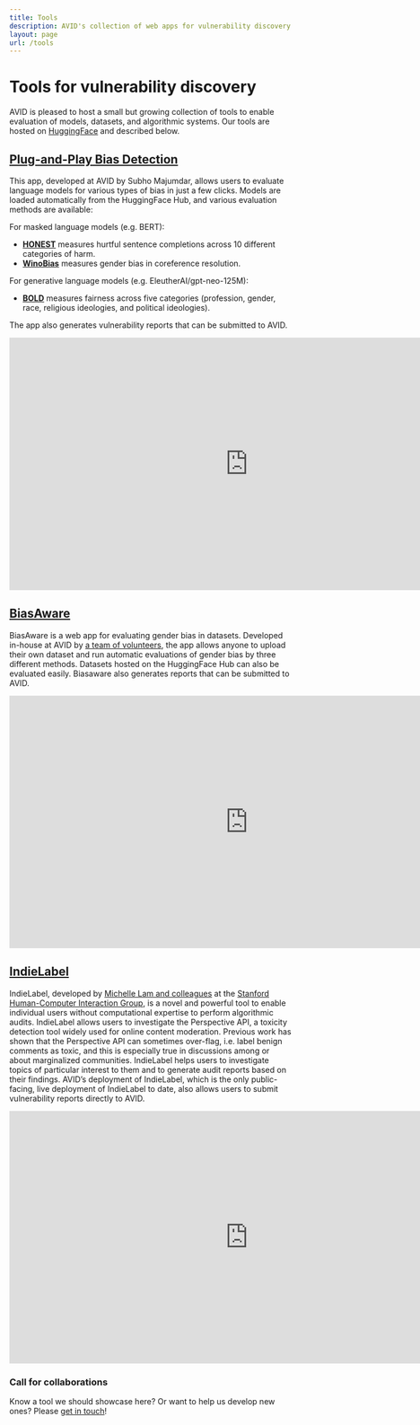 ```yaml
---
title: Tools
description: AVID's collection of web apps for vulnerability discovery.
layout: page
url: /tools
---
```


# Tools for vulnerability discovery 
AVID is pleased to host a small but growing collection of tools to enable evaluation of models, datasets, and algorithmic systems. Our tools are hosted on [HuggingFace](https://huggingface.co/avid-ml) and described below. 


## [Plug-and-Play Bias Detection](https://huggingface.co/spaces/avid-ml/bias-detection)

This app, developed at AVID by Subho Majumdar, allows users to evaluate language models for various types of bias in just a few clicks. Models are loaded automatically from the HuggingFace Hub, and various evaluation methods are available: 

For masked language models (e.g. BERT): 

* [**HONEST**](https://aclanthology.org/2021.naacl-main.191/) measures hurtful sentence completions across 10 different categories of harm.   
* [**WinoBias**](https://aclanthology.org/N18-2003/) measures gender bias in coreference resolution.   


For generative language models (e.g. EleutherAI/gpt-neo-125M): 

* [**BOLD**](https://dl.acm.org/doi/10.1145/3442188.3445924) measures fairness across five categories (profession, gender, race, religious ideologies, and political ideologies). 

 
The app also generates vulnerability reports that can be submitted to AVID.  

<iframe src="https://avid-ml-bias-detection.hf.space"
    frameborder="0"
    width="850"
    height="450">
</iframe>
   

## [BiasAware](https://huggingface.co/spaces/avid-ml/biasaware) 

BiasAware is a web app for evaluating gender bias in datasets.  Developed in-house at AVID by [a team of volunteers](https://avidml.org/blog/biasaware-1/), the app allows anyone to upload their own dataset and run automatic evaluations of gender bias by three different methods. Datasets hosted on the HuggingFace Hub can also be evaluated easily. Biasaware also generates reports that can be submitted to AVID.

<iframe src="https://avid-ml-biasaware.hf.space"
    frameborder="0"
    width="850"
    height="450">
</iframe>

## [IndieLabel](https://huggingface.co/spaces/avid-ml/indie-label)
IndieLabel, developed by [Michelle Lam and colleagues](https://hci.stanford.edu/publications/2022/Lam_EndUserAudits_CSCW22.pdf) at the [Stanford Human-Computer Interaction Group](https://hci.stanford.edu/), is a novel and powerful tool to enable individual users without computational expertise to perform algorithmic audits. IndieLabel allows users to investigate the Perspective API, a toxicity detection tool widely used for online content moderation. Previous work has shown that the Perspective API can sometimes over-flag, i.e. label benign comments as toxic, and this is especially true in discussions among or about marginalized communities. IndieLabel helps users to investigate topics of particular interest to them and to generate audit reports based on their findings. AVID’s deployment of IndieLabel, which is the only public-facing, live deployment of IndieLabel to date, also allows users to submit vulnerability reports directly to AVID.

<iframe src="https://avid-ml-indie-label.hf.space"
    frameborder="0"
    width="850"
    height="450">
</iframe>

### Call for collaborations
Know a tool we should showcase here? Or want to help us develop new ones? Please [get in touch](https://avidml.org/contact/)!
